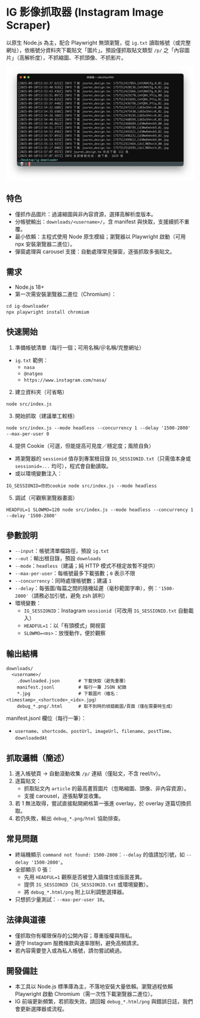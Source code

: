 # IG 影像抓取器 (Instagram Image Scraper)

以原生 Node.js 為主，配合 Playwright 無頭瀏覽，從 `ig.txt` 讀取帳號（或完整網址），依帳號分資料夾下載貼文「圖片」。預設僅抓取貼文類型 `/p/` 之「內容圖片」（高解析度），不抓縮圖、不抓頭像、不抓影片。

![完成圖](./screenshot.png "Instagram Image Scraper")

## 特色
- 僅抓作品圖片：過濾縮圖與非內容資源，選擇高解析度版本。
- 分帳號輸出：`downloads/<username>/`，含 manifest 與快取，支援續抓不重覆。
- 最小依賴：主程式使用 Node 原生模組；瀏覽器以 Playwright 啟動（可用 npx 安裝瀏覽器二進位）。
- 彈窗處理與 carousel 支援：自動處理常見彈窗，逐張抓取多張貼文。

## 需求
- Node.js 18+
- 第一次需安裝瀏覽器二進位（Chromium）：
```
cd ig-downloader
npx playwright install chromium
```

## 快速開始
1) 準備帳號清單（每行一個；可用名稱/＠名稱/完整網址）
- `ig.txt` 範例：
  - `nasa`
  - `@natgeo`
  - `https://www.instagram.com/nasa/`

2) 建立資料夾（可省略）
```
node src/index.js
```

3) 開始抓取（建議單工較穩）
```
node src/index.js --mode headless --concurrency 1 --delay '1500-2800' --max-per-user 0
```

4) 提供 Cookie（可選，但能提高可見度／穩定度；風險自負）
- 將瀏覽器的 `sessionid` 值存到專案根目錄 `IG_SESSIONID.txt`（只需值本身或 `sessionid=...` 均可），程式會自動讀取。
- 或以環境變數注入：
```
IG_SESSIONID=你的cookie node src/index.js --mode headless
```

5) 調試（可觀察瀏覽器畫面）
```
HEADFUL=1 SLOWMO=120 node src/index.js --mode headless --concurrency 1 --delay '1500-2800'
```

## 參數說明
- `--input`：帳號清單檔路徑，預設 `ig.txt`
- `--out`：輸出根目錄，預設 `downloads`
- `--mode`：`headless`（建議；純 HTTP 模式不穩定故暫不提供）
- `--max-per-user`：每帳號最多下載張數；`0` 表示不限
- `--concurrency`：同時處理帳號數；建議 `1`
- `--delay`：每張圖/每篇之間的隨機延遲（毫秒範圍字串），例：`'1500-2800'`（請務必加引號，避免 zsh 誤判）
- 環境變數：
  - `IG_SESSIONID`：Instagram `sessionid`（可改用 `IG_SESSIONID.txt` 自動載入）
  - `HEADFUL=1`：以「有頭模式」開視窗
  - `SLOWMO=<ms>`：放慢動作，便於觀察

## 輸出結構
```
downloads/
  <username>/
    .downloaded.json       # 下載快取（避免重覆）
    manifest.jsonl         # 每行一筆 JSON 紀錄
    *.jpg                  # 下載圖片（檔名：<timestamp>_<shortcode>_<idx>.jpg）
    debug_*.png/.html      # 取不到時的偵錯截圖/頁面（僅在需要時生成）
```

manifest.jsonl 欄位（每行一筆）：
- `username`、`shortcode`、`postUrl`、`imageUrl`、`filename`、`postTime`、`downloadedAt`

## 抓取邏輯（簡述）
1. 進入帳號頁 → 自動滾動收集 `/p/` 連結（僅貼文，不含 reel/tv）。
2. 逐篇貼文：
   - 抓取貼文內 `article` 的最高畫質圖片（忽略縮圖、頭像、非內容資源）。
   - 支援 carousel，逐張點擊並收集。
3. 若 1 無法取得，嘗試直接點開網格第一張進 overlay，於 overlay 逐篇切換抓取。
4. 若仍失敗，輸出 `debug_*.png/html` 協助排查。

## 常見問題
- 終端機顯示 `command not found: 1500-2800`：`--delay` 的值請加引號，如 `--delay '1500-2800'`。
- 全部顯示 0 張：
  - 先用 `HEADFUL=1` 觀察是否被登入牆擋住或版面差異。
  - 提供 `IG_SESSIONID`（`IG_SESSIONID.txt` 或環境變數）。
  - 將 `debug_*.html/png` 附上以利調整選擇器。
- 只想抓少量測試：`--max-per-user 10`。

## 法律與道德
- 僅抓取你有權限保存的公開內容；尊重版權與隱私。
- 遵守 Instagram 服務條款與速率限制，避免高頻請求。
- 若內容需要登入或為私人帳號，請勿嘗試繞過。

## 開發備註
- 本工具以 Node.js 標準庫為主，不落地安裝大量依賴。瀏覽過程依賴 Playwright 啟動 Chromium（需一次性下載瀏覽器二進位）。
- IG 前端更新頻繁，若抓取失效，請回報 `debug_*.html/png` 與錯誤日誌，我們會更新選擇器或流程。
